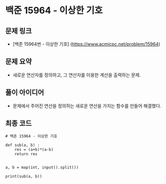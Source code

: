 # 백준 15964 - 이상한 기호

## 문제 링크
- [백준 15964번 - 이상한 기호] (https://www.acmicpc.net/problem/15964)

## 문제 요약
- 새로운 연산자를 정의하고, 그 연산자를 이용한 계산을 출력하는 문제.

## 풀이 아이디어
- 문제에서 주어진 연산을 정의하는 새로운 연산을 가지는 함수를 만들어 해결했다.

## 최종 코드
    # 백준 15964 - 이상한 기호

    def sub(a, b) :
        res = (a+b)*(a-b)
        return res


    a, b = map(int, input().split())

    print(sub(a, b))

